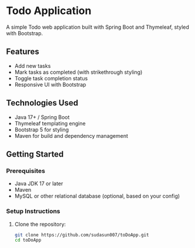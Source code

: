# Todo Application

A simple Todo web application built with Spring Boot and Thymeleaf, styled with Bootstrap.

## Features

- Add new tasks
- Mark tasks as completed (with strikethrough styling)
- Toggle task completion status
- Responsive UI with Bootstrap

## Technologies Used

- Java 17+ / Spring Boot
- Thymeleaf templating engine
- Bootstrap 5 for styling
- Maven for build and dependency management

## Getting Started

### Prerequisites

- Java JDK 17 or later
- Maven
- MySQL or other relational database (optional, based on your config)

### Setup Instructions

1. Clone the repository:

   ```bash
   git clone https://github.com/sudasun007/toDoApp.git
   cd toDoApp
